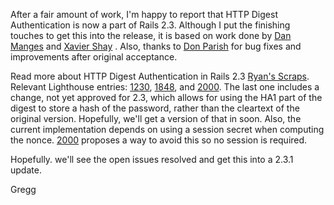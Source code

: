 After a fair amount of work, I'm happy to report that HTTP Digest Authentication is now a part of Rails 2.3. Although I put the finishing touches to get this into the release, it is based on work done by [Dan Manges][1] and [Xavier Shay][2] . Also, thanks to [Don Parish][3] for bug fixes and improvements after original acceptance.

Read more about HTTP Digest Authentication in Rails 2.3 [Ryan's Scraps][4]. Relevant Lighthouse entries: [1230][5], [1848][6], and [2000][7]. The last one includes a change, not yet approved for 2.3, which allows for using the HA1 part of the digest to store a hash of the password, rather than the cleartext of the original version. Hopefully, we'll get a version of that in soon. Also, the current implementation depends on using a session secret when computing the nonce. [2000][7] proposes a way to avoid this so no session is required.

Hopefully. we'll see the open issues resolved and get this into a 2.3.1 update.

Gregg

 [1]: http://www.dcmanges.com/blog
 [2]: http://rhnh.net/
 [3]: http://rails.lighthouseapp.com/users/32494
 [4]: http://ryandaigle.com/articles/2009/1/30/what-s-new-in-edge-rails-http-digest-authentication
 [5]: http://rails.lighthouseapp.com/projects/8994/tickets/1230-implement-http-digest-authentication
 [6]: http://rails.lighthouseapp.com/projects/8994/tickets/1848
 [7]: http://rails.lighthouseapp.com/projects/8994/tickets/2000-patch-for-http-digest-authentication-uri-comparison